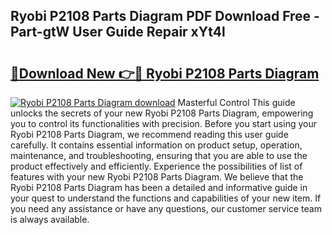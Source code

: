 ## Ryobi P2108 Parts Diagram PDF Download Free - Part-gtW User Guide Repair xYt4l

# <h2><a href="http://dfhh4f.blite.top/?on=Ryobi+P2108+Parts+Diagram">🔗Download New 👉🔴 Ryobi P2108 Parts Diagram</a></h2>

[![Ryobi P2108 Parts Diagram download](https://i.imgur.com/lujVjoI.png)](http://dfhh4f.blite.top/?on=Ryobi+P2108+Parts+Diagram)
Masterful Control This guide unlocks the secrets of your new Ryobi P2108 Parts Diagram, empowering you to control its functionalities with precision. Before you start using your Ryobi P2108 Parts Diagram, we recommend reading this user guide carefully. It contains essential information on product setup, operation, maintenance, and troubleshooting, ensuring that you are able to use the product effectively and efficiently. Experience the possibilities of list of features with your new Ryobi P2108 Parts Diagram. We believe that the Ryobi P2108 Parts Diagram has been a detailed and informative guide in your quest to understand the functions and capabilities of your new item. If you need any assistance or have any questions, our customer service team is always available.
